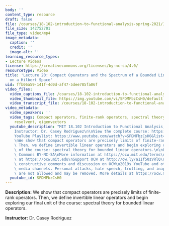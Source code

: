 ```yaml
---
body: ''
content_type: resource
draft: false
file: /courses/18-102-introduction-to-functional-analysis-spring-2021/18102-sp21-lecture-20_360p_16_9.mp4
file_size: 142752701
file_type: video/mp4
image_metadata:
  caption: ''
  credit: ''
  image-alt: ''
learning_resource_types:
- Lecture Videos
license: https://creativecommons.org/licenses/by-nc-sa/4.0/
resourcetype: Video
title: 'Lecture 20: Compact Operators and the Spectrum of a Bounded Linear Operator
  on a Hilbert Space'
uid: ffb06a59-141f-4d0d-af47-5dee785fa06f
video_files:
  video_captions_file: /courses/18-102-introduction-to-functional-analysis-spring-2021/1rEwPR6yZPiq8rMqO97P14eczXaXHIKeB_transcript.webvtt
  video_thumbnail_file: https://img.youtube.com/vi/SFDMFbzCsH0/default.jpg
  video_transcript_file: /courses/18-102-introduction-to-functional-analysis-spring-2021/1rEwPR6yZPiq8rMqO97P14eczXaXHIKeB_transcript.pdf
video_metadata:
  video_speakers: ''
  video_tags: Compact operators, finite-rank operators, spectral theory, spectrum,
    resolvent, eigenvectors
  youtube_description: "MIT 18.102 Introduction to Functional Analysis, Spring 2021\n\
    Instructor: Dr. Casey Rodriguez\n\nView the complete course: https://ocw.mit.edu/courses/18-102-introduction-to-functional-analysis-spring-2021/\n\
    YouTube Playlist: https://www.youtube.com/watch?v=SFDMFbzCsH0&list=PLUl4u3cNGP63micsJp_--fRAjZXPrQzW_&index=20\n\
    \nWe show that compact operators are precisely limits of finite-rank operators.\
    \ Then, we define invertible linear operators and begin exploring our final unit\
    \ of the course: spectral theory for bounded linear operators.\n\nLicense: Creative\
    \ Commons BY-NC-SA\nMore information at https://ocw.mit.edu/terms\nMore courses\
    \ at https://ocw.mit.edu\nSupport OCW at http://ow.ly/a1If50zVRlQ\n\nWe encourage\
    \ constructive comments and discussion on OCW\u2019s YouTube and other social\
    \ media channels. Personal attacks, hate speech, trolling, and inappropriate comments\
    \ are not allowed and may be removed. More details at https://ocw.mit.edu/comments."
  youtube_id: SFDMFbzCsH0
---
```

**Description:** We show that compact operators are precisely limits of finite-rank operators. Then, we define invertible linear operators and begin exploring our final unit of the course: spectral theory for bounded linear operators.

**Instructor:** Dr. Casey Rodriguez